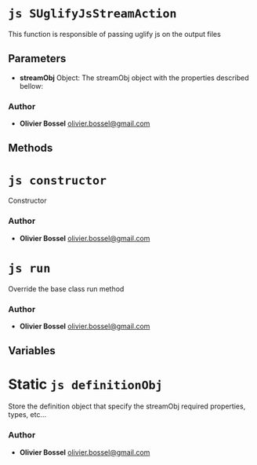 


<!-- @namespace    sugar.node.build.js -->

# ```js SUglifyJsStreamAction ```


This function is responsible of passing uglify js on the output files

## Parameters

- **streamObj**  Object: The streamObj object with the properties described bellow:




### Author
- **Olivier Bossel** <a href="mailto:olivier.bossel@gmail.com">olivier.bossel@gmail.com</a> 


## Methods




# ```js constructor ```


Constructor




### Author
- **Olivier Bossel** <a href="mailto:olivier.bossel@gmail.com">olivier.bossel@gmail.com</a> 





# ```js run ```


Override the base class run method




### Author
- **Olivier Bossel** <a href="mailto:olivier.bossel@gmail.com">olivier.bossel@gmail.com</a> 


## Variables




# Static ```js definitionObj ```


Store the definition object that specify the streamObj required properties, types, etc...



### Author
- **Olivier Bossel** <a href="mailto:olivier.bossel@gmail.com">olivier.bossel@gmail.com</a> 

